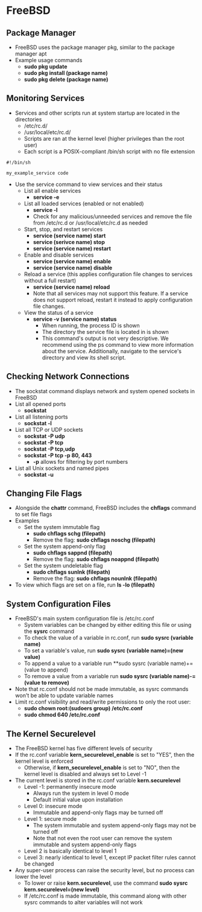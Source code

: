 # FreeBSD

## Package Manager
- FreeBSD uses the package manager pkg, similar to the package manager apt
- Example usage commands
	- **sudo pkg update**
	- **sudo pkg install (package name)**
	- **sudo pkg delete (package name)**

## Monitoring Services
- Services and other scripts run at system startup are located in the directories
	- /etc/rc.d/ 
	- /usr/local/etc/rc.d/
	- Scripts are ran at the kernel level (higher privileges than the root user)
	- Each script is a POSIX-compliant /bin/sh script with no file extension

```
#!/bin/sh

my_example_service code

```

- Use the service command to view services and their status
	- List all enable services
		- **service -e**
	- List all loaded services (enabled or not enabled)
		- **service -l**
		- Check for any malicious/unneeded services and remove the file from /etc/rc.d or /usr/local/etc/rc.d as needed
	- Start, stop, and restart services
		- **service (service name) start**
		- **service (serivce name) stop**
		- **service (service name) restart**
	- Enable and disable services
		- **service (service name) enable**
		- **service (service name) disable**
	- Reload a service (this applies configuration file changes to services without a full restart)
		- **service (service name) reload**
		- Note that all services may not support this feature. If a service does not support reload, restart it instead to apply configuration file changes.
	- View the status of a service
		- **service -v (service name) status**
			- When running, the process ID is shown
			- The directory the service file is located in is shown
			- This command's output is not very descriptive. We recommend using the ps command to view more information about the service. Additionally, navigate to the service's directory and view its shell script.

## Checking Network Connections
- The sockstat command displays network and system opened sockets in FreeBSD
- List all opened ports
	- **sockstat**
- List all listening ports
	- **sockstat -l**
- List all TCP or UDP sockets
	- **sockstat -P udp**
	- **sockstat -P tcp**
	- **sockstat -P tcp,udp**
	- **sockstat -P tcp -p 80, 443** 
		- **-p** allows for filtering by port numbers
- List all Unix sockets and named pipes
	- **sockstat -u**

## Changing File Flags
- Alongside the **chattr** command, FreeBSD includes the **chflags** command to set file flags
- Examples
	- Set the system immutable flag
		- **sudo chflags schg (filepath)**
		- Remove the flag: **sudo chflags noschg (filepath)**
	- Set the system append-only flag
		- **sudo chflags sappnd (filepath)**
		- Remove the flag: **sudo chflags noappnd (filepath)**
	- Set the system undeletable flag
		- **sudo chflags sunlnk (filepath)**
		- Remove the flag: **sudo chflags nounlnk (filepath)**
- To view which flags are set on a file, run **ls -lo (filepath)**

## System Configuration Files
- FreeBSD's main system configuration file is /etc/rc.conf
	- System variables can be changed by either editing this file or using the **sysrc** command
	- To check the value of a variable in rc.conf, run **sudo sysrc (variable name)**
	- To set a variable's value, run **sudo sysrc (variable name)=(new value)**
	- To append a value to a variable run **sudo sysrc (variable name)+=(value to append)
	- To remove a value from a variable run **sudo sysrc (variable name)-=(value to remove)**
- Note that rc.conf should not be made immutable, as sysrc commands won't be able to update variable names
- Limit rc.conf visibility and read/write permissions to only the root user:
	- **sudo chown root:(sudoers group) /etc/rc.conf**
	- **sudo chmod 640 /etc/rc.conf**

## The Kernel Securelevel
- The FreeBSD kernel has five different levels of security
- If the rc.conf variable **kern_securelevel_enable** is set to "YES", then the kernel level is enforced
	- Otherwise, if **kern_securelevel_enable** is set to "NO", then the kernel level is disabled and always set to Level -1
- The current level is stored in the rc.conf variable **kern.securelevel**
	- Level -1: permanently insecure mode
		- Always run the system in level 0 mode
		- Default initial value upon installation
	- Level 0: insecure mode
		- Immutable and append-only flags may be turned off
	- Level 1: secure mode
		- The system immutable and system append-only flags may not be turned off
		- Note that not even the root user can remove the system immutable and system append-only flags
	- Level 2 is basically identical to level 1
	- Level 3: nearly identical to level 1, except IP packet filter rules cannot be changed
- Any super-user process can raise the security level, but no process can lower the level
	- To lower or raise **kern.securelevel**, use the command **sudo sysrc kern.securelevel=(new level)**
	- If /etc/rc.conf is made immutable, this command along with other sysrc commands to alter variables will not work

